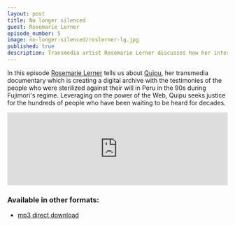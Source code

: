 ```yaml
---
layout: post
title: No longer silenced
guest: Rosemarie Lerner
episode_number: 5
image: no-longer-silenced/roslerner-lg.jpg
published: true
description: Transmedia artist Rosemarie Lerner discusses how her interactive documentary and archival project is giving a voice to the survivors of Peru's State-sponsored forced sterilization program from the 1990’s.
---
```


In this episode [Rosemarie Lerner](https://twitter.com/roslerner) tells us about [Quipu](https://interactive.quipu-project.com/), her transmedia documentary which is creating a digital archive with the testimonies of the people who were sterilized against their will in Peru in the 90s during Fujimori's regime. Leveraging on the power of the Web, Quipu seeks justice for the hundreds of people who have been waiting to be heard for decades.

<iframe width="100%" height="166" scrolling="no" frameborder="no" src="https://w.soundcloud.com/player/?url=https%3A//api.soundcloud.com/tracks/245080701&amp;color=ff5500&amp;auto_play=false&amp;hide_related=false&amp;show_comments=true&amp;show_user=true&amp;show_reposts=false"></iframe>

### Available in other formats:
  * [mp3 direct download](/assets/audio/osemarie-lerner-no-longer-silenced.mp3)
